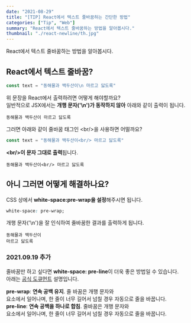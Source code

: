 ```yaml
---
date: "2021-08-29"
title: "[TIP] React에서 텍스트 줄바꿈하는 간단한 방법"
categories: ["Tip", "Web"]
summary: "React에서 텍스트 줄바꿈하는 방법을 알아봅시다."
thumbnail: "./react-newline/th.jpg"
---
```


React에서 텍스트 줄바꿈하는 방법을 알아봅시다.

## React에서 텍스트 줄바꿈?

```javascript
const text = "동해물과 백두산이\n 마르고 닳도록"
```

위 문장을 React에서 출력하려면 어떻게 해야할까요?  
일반적으로 JSX에서는 **개행 문자('\n')가 동작하지 않아** 아래와 같이 출력이 됩니다.

```
동해물과 백두산이 마르고 닳도록
```

그러면 아래와 같이 줄바꿈 태그인 \<br/>을 사용하면 어떨까요?

```javascript
const text = "동해물과 백두산이<br/> 마르고 닳도록"
```

**\<br/>이 문자 그대로 출력**됩니다.

```
동해물과 백두산이<br/> 마르고 닳도록
```

## 아니 그러면 어떻게 해결하나요?

CSS 상에서 **white-space:pre-wrap을 설정**해주시면 됩니다.

```css
white-space: pre-wrap;
```

개행 문자('\n')을 잘 인식하여 줄바꿈한 결과를 출력하게 됩니다.

```
동해물과 백두산이
마르고 닳도록
```

### 2021.09.19 추가

줄바꿈만 하고 싶다면 **white-space: pre-line**이 더욱 좋은 방법일 수 있습니다.  
아래는 [공식 도큐먼트](https://developer.mozilla.org/ko/docs/Web/CSS/white-space) 설명입니다.

**pre-wrap**: **연속 공백 유지**. 줄 바꿈은 개행 문자와 <br> 요소에서 일어나며, 한 줄이 너무 길어서 넘칠 경우 자동으로 줄을 바꿉니다.  
**pre-line**: **연속 공백을 하나로 합침**. 줄바꿈은 개행 문자와 <br> 요소에서 일어나며, 한 줄이 너무 길어서 넘칠 경우 자동으로 줄을 바꿉니다.
